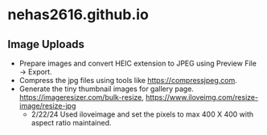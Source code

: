 # nehas2616.github.io

## Image Uploads
- Prepare images and convert HEIC extension to JPEG using Preview File -> Export.
- Compress the jpg files using tools like https://compressjpeg.com.
- Generate the tiny thumbnail images for gallery page. https://imageresizer.com/bulk-resize, https://www.iloveimg.com/resize-image/resize-jpg
    - 2/22/24 Used iloveimage and set the pixels to max 400 X 400 with aspect ratio maintained.
